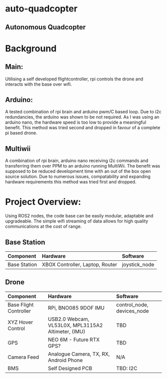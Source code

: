 # auto-quadcopter
## Autonomous Quadcopter

# Background
## Main:
  Utilising a self developed flightcontroller, rpi controls the drone and interacts with the base over wifi.
  
## Arduino:
  A tested combination of rpi brain and arduino pwm/C based loop. Due to i2c redundancies, the arduino was shown to be not required. As I was using an arduino nano, the hardware speed is too low to provide a meaningful benefit. This method was tried second and dropped in favour of a complete pi based drone.
  
## Multiwii
  A combination of rpi brain, arduino nano receiving i2c commands and transferring them over PPM to an arduino running MultiWii. The benefit was supposed to be reduced development time with an out of the box open source solution. Due to numerous issues, compatability and expanding hardware requirements this method was tried first and dropped.

# Project Overview:
Using ROS2 nodes, the code base can be easily modular, adaptable and upgradeable. The simple wifi streaming of data allows for high quality communications at the cost of range.

## Base Station
| Component | Hardware | Software |
| :-------- | :------- | :------- |
| Base Station | XBOX Controller, Laptop, Router | joystick_node |

## Drone
| Component | Hardware | Software |
| :-------- | :------- | :------- |
| Base Flight Controller | RPi, BNO085 9DOF IMU | control_node, devices_node |
| XYZ Hover Control | USB2.0 Webcam, VL53L0X, MPL3115A2 Altimeter, (IMU) | TBD |
| GPS | NEO 6M - Future RTX GPS? | TBD |
| Camera Feed | Analogue Camera, TX, RX, Android Phone | N/A |
| BMS | Self Designed PCB | TBD: I2C |

  
  
